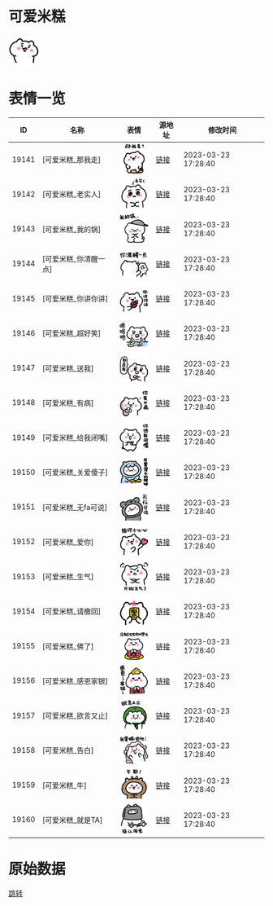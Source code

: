 # 可爱米糕

<img src="./cover.png" height="60" alt="cover" />

# 表情一览

|ID|名称|表情|源地址|修改时间|
|----|----|----|----|----|
|19141|[可爱米糕_那我走]|<img src="./pic/019141_%5B可爱米糕_那我走%5D.png" height="60" alt="那我走"/>|[链接](https://i0.hdslb.com/bfs/garb/5447f1fd5b36048eebac1365966e1497bcc86621.png)|2023-03-23 17:28:40|
|19142|[可爱米糕_老实人]|<img src="./pic/019142_%5B可爱米糕_老实人%5D.png" height="60" alt="老实人"/>|[链接](https://i0.hdslb.com/bfs/garb/dbfe14da39bcab3e43186b1759b0cb662d424ddc.png)|2023-03-23 17:28:40|
|19143|[可爱米糕_我的锅]|<img src="./pic/019143_%5B可爱米糕_我的锅%5D.png" height="60" alt="我的锅"/>|[链接](https://i0.hdslb.com/bfs/garb/3244cdacca2e4a6defa0da499a5581cba8867d3f.png)|2023-03-23 17:28:40|
|19144|[可爱米糕_你清醒一点]|<img src="./pic/019144_%5B可爱米糕_你清醒一点%5D.png" height="60" alt="你清醒一点"/>|[链接](https://i0.hdslb.com/bfs/garb/781f60297b236c49067f2d9ae958fb7e1f8ceec0.png)|2023-03-23 17:28:40|
|19145|[可爱米糕_你讲你讲]|<img src="./pic/019145_%5B可爱米糕_你讲你讲%5D.png" height="60" alt="你讲你讲"/>|[链接](https://i0.hdslb.com/bfs/garb/4b5932070fa48bc89b152e394dffc77608d9f2b5.png)|2023-03-23 17:28:40|
|19146|[可爱米糕_超好笑]|<img src="./pic/019146_%5B可爱米糕_超好笑%5D.png" height="60" alt="超好笑"/>|[链接](https://i0.hdslb.com/bfs/garb/95bde79b972c9d23429b86c22aaf5c7f4f8ae8a4.png)|2023-03-23 17:28:40|
|19147|[可爱米糕_送我]|<img src="./pic/019147_%5B可爱米糕_送我%5D.png" height="60" alt="送我"/>|[链接](https://i0.hdslb.com/bfs/garb/7a9d904d774ce26b44f637274a19cc7940ecadbc.png)|2023-03-23 17:28:40|
|19148|[可爱米糕_有病]|<img src="./pic/019148_%5B可爱米糕_有病%5D.png" height="60" alt="有病"/>|[链接](https://i0.hdslb.com/bfs/garb/b0be62e76badcfd53b91466f922e1cebc99bf6b9.png)|2023-03-23 17:28:40|
|19149|[可爱米糕_给我闭嘴]|<img src="./pic/019149_%5B可爱米糕_给我闭嘴%5D.png" height="60" alt="给我闭嘴"/>|[链接](https://i0.hdslb.com/bfs/garb/cb4c333ffe887d16b8500f0a68352495ac02e21c.png)|2023-03-23 17:28:40|
|19150|[可爱米糕_关爱傻子]|<img src="./pic/019150_%5B可爱米糕_关爱傻子%5D.png" height="60" alt="关爱傻子"/>|[链接](https://i0.hdslb.com/bfs/garb/fa5dac226102765792927badd1e33724c2fd18b7.png)|2023-03-23 17:28:40|
|19151|[可爱米糕_无fa可说]|<img src="./pic/019151_%5B可爱米糕_无fa可说%5D.png" height="60" alt="无fa可说"/>|[链接](https://i0.hdslb.com/bfs/garb/25ec0d13e24d2815eb7cd7d89a1b581ca88e5592.png)|2023-03-23 17:28:40|
|19152|[可爱米糕_爱你]|<img src="./pic/019152_%5B可爱米糕_爱你%5D.png" height="60" alt="爱你"/>|[链接](https://i0.hdslb.com/bfs/garb/b2a80c7d84915c375d97d63b10e8f8a73eb9451c.png)|2023-03-23 17:28:40|
|19153|[可爱米糕_生气]|<img src="./pic/019153_%5B可爱米糕_生气%5D.png" height="60" alt="生气"/>|[链接](https://i0.hdslb.com/bfs/garb/c3eb4c8f1421022a4b4556b6f410fe2fbdc9297f.png)|2023-03-23 17:28:40|
|19154|[可爱米糕_请撤回]|<img src="./pic/019154_%5B可爱米糕_请撤回%5D.png" height="60" alt="请撤回"/>|[链接](https://i0.hdslb.com/bfs/garb/ebbece3b4fd4d65c8b217ff4b150a71f3fe68198.png)|2023-03-23 17:28:40|
|19155|[可爱米糕_佛了]|<img src="./pic/019155_%5B可爱米糕_佛了%5D.png" height="60" alt="佛了"/>|[链接](https://i0.hdslb.com/bfs/garb/143e499c10c58ea421569e6e2e65268e718a121b.png)|2023-03-23 17:28:40|
|19156|[可爱米糕_感恩家银]|<img src="./pic/019156_%5B可爱米糕_感恩家银%5D.png" height="60" alt="感恩家银"/>|[链接](https://i0.hdslb.com/bfs/garb/a401274cd9c6c2ad51188280261ad1d97e482bb3.png)|2023-03-23 17:28:40|
|19157|[可爱米糕_欲言又止]|<img src="./pic/019157_%5B可爱米糕_欲言又止%5D.png" height="60" alt="欲言又止"/>|[链接](https://i0.hdslb.com/bfs/garb/eccc37085ff62aa46ac822cdaf991628f712dbfd.png)|2023-03-23 17:28:40|
|19158|[可爱米糕_告白]|<img src="./pic/019158_%5B可爱米糕_告白%5D.png" height="60" alt="告白"/>|[链接](https://i0.hdslb.com/bfs/garb/a20e766183d6cdeab1f11e56adc76936c73b6fd5.png)|2023-03-23 17:28:40|
|19159|[可爱米糕_牛]|<img src="./pic/019159_%5B可爱米糕_牛%5D.png" height="60" alt="牛"/>|[链接](https://i0.hdslb.com/bfs/garb/810056ddce867ae72b325f7b5f317bb836e8e4a1.png)|2023-03-23 17:28:40|
|19160|[可爱米糕_就是TA]|<img src="./pic/019160_%5B可爱米糕_就是TA%5D.png" height="60" alt="就是TA"/>|[链接](https://i0.hdslb.com/bfs/garb/880852fd860f01dfb17d50074b024454f6983a21.png)|2023-03-23 17:28:40|

# 原始数据

[跳转](./raw.json)


